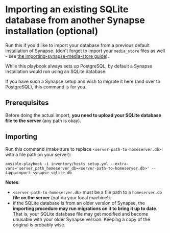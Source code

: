 # Importing an existing SQLite database from another Synapse installation (optional)

Run this if you'd like to import your database from a previous default installation of Synapse.
(don't forget to import your `media_store` files as well - see [the importing-synapse-media-store guide](importing-synapse-media-store.md)).

While this playbook always sets up PostgreSQL, by default a Synapse installation would run
using an SQLite database.

If you have such a Synapse setup and wish to migrate it here (and over to PostgreSQL), this command is for you.


## Prerequisites

Before doing the actual import, **you need to upload your SQLite database file to the server** (any path is okay).


## Importing

Run this command (make sure to replace `<server-path-to-homeserver.db>` with a file path on your server):

	ansible-playbook -i inventory/hosts setup.yml --extra-vars='server_path_homeserver_db=<server-path-to-homeserver.db>' --tags=import-synapse-sqlite-db

**Notes**:

- `<server-path-to-homeserver.db>` must be a file path to a `homeserver.db` **file on the server** (not on your local machine!).
- if the SQLite database is from an older version of Synapse, the **importing procedure may run migrations on it to bring it up to date**. That is, your SQLite database file may get modified and become unusable with your older Synapse version. Keeping a copy of the original is probably wise.
